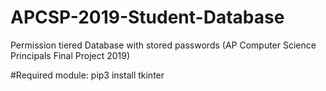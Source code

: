 # APCSP-2019-Student-Database
Permission tiered Database with stored passwords (AP Computer Science Principals Final Project 2019)

#Required module:
pip3 install tkinter
